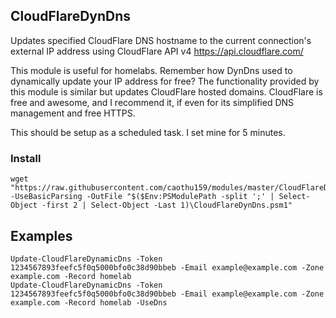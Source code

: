 CloudFlareDynDns
--------------
Updates specified CloudFlare DNS hostname to the current connection's external IP address using CloudFlare API v4 https://api.cloudflare.com/
		
This module is useful for homelabs. Remember how DynDns used to dynamically update your IP address for free? The functionality provided by this module is similar but updates CloudFlare hosted domains. CloudFlare is free and awesome, and I recommend it, if even for its simplified DNS management and free HTTPS.
		
This should be setup as a scheduled task. I set mine for 5 minutes.

### Install
	wget "https://raw.githubusercontent.com/caothu159/modules/master/CloudFlareDynDns/CloudFlareDynDns.psm1" -UseBasicParsing -OutFile "$($Env:PSModulePath -split ';' | Select-Object -first 2 | Select-Object -Last 1)\CloudFlareDynDns.psm1"

Examples
-----
	Update-CloudFlareDynamicDns -Token 1234567893feefc5f0q5000bfo0c38d90bbeb -Email example@example.com -Zone example.com -Record homelab
	Update-CloudFlareDynamicDns -Token 1234567893feefc5f0q5000bfo0c38d90bbeb -Email example@example.com -Zone example.com -Record homelab -UseDns
